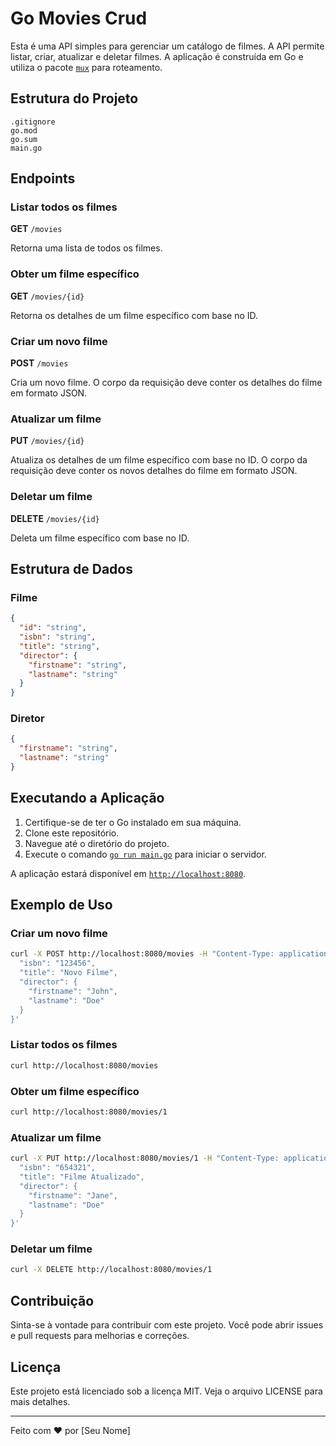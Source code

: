 # Go Movies Crud

Esta é uma API simples para gerenciar um catálogo de filmes. A API permite listar, criar, atualizar e deletar filmes. A aplicação é construída em Go e utiliza o pacote [`mux`](command:_github.copilot.openSymbolFromReferences?%5B%22%22%2C%5B%7B%22uri%22%3A%7B%22scheme%22%3A%22file%22%2C%22authority%22%3A%22%22%2C%22path%22%3A%22%2Fc%3A%2FUsers%2Ffabio%2FDocuments%2Festudos%2Fgo-movies-crud%2Fmain.go%22%2C%22query%22%3A%22%22%2C%22fragment%22%3A%22%22%7D%2C%22pos%22%3A%7B%22line%22%3A34%2C%22character%22%3A11%7D%7D%5D%2C%224ae7a160-fd8e-4029-ad34-003ab4985dbc%22%5D "Go to definition") para roteamento.

## Estrutura do Projeto

```
.gitignore
go.mod
go.sum
main.go
```

## Endpoints

### Listar todos os filmes

**GET** `/movies`

Retorna uma lista de todos os filmes.

### Obter um filme específico

**GET** `/movies/{id}`

Retorna os detalhes de um filme específico com base no ID.

### Criar um novo filme

**POST** `/movies`

Cria um novo filme. O corpo da requisição deve conter os detalhes do filme em formato JSON.

### Atualizar um filme

**PUT** `/movies/{id}`

Atualiza os detalhes de um filme específico com base no ID. O corpo da requisição deve conter os novos detalhes do filme em formato JSON.

### Deletar um filme

**DELETE** `/movies/{id}`

Deleta um filme específico com base no ID.

## Estrutura de Dados

### Filme

```json
{
  "id": "string",
  "isbn": "string",
  "title": "string",
  "director": {
    "firstname": "string",
    "lastname": "string"
  }
}
```

### Diretor

```json
{
  "firstname": "string",
  "lastname": "string"
}
```

## Executando a Aplicação

1. Certifique-se de ter o Go instalado em sua máquina.
2. Clone este repositório.
3. Navegue até o diretório do projeto.
4. Execute o comando [`go run main.go`](command:_github.copilot.openSymbolFromReferences?%5B%22%22%2C%5B%7B%22uri%22%3A%7B%22scheme%22%3A%22file%22%2C%22authority%22%3A%22%22%2C%22path%22%3A%22%2Fc%3A%2FUsers%2Ffabio%2FDocuments%2Festudos%2Fgo-movies-crud%2Fmain.go%22%2C%22query%22%3A%22%22%2C%22fragment%22%3A%22%22%7D%2C%22pos%22%3A%7B%22line%22%3A87%2C%22character%22%3A5%7D%7D%5D%2C%224ae7a160-fd8e-4029-ad34-003ab4985dbc%22%5D "Go to definition") para iniciar o servidor.

A aplicação estará disponível em [`http://localhost:8080`](command:_github.copilot.openSymbolFromReferences?%5B%22%22%2C%5B%7B%22uri%22%3A%7B%22scheme%22%3A%22file%22%2C%22authority%22%3A%22%22%2C%22path%22%3A%22%2Fc%3A%2FUsers%2Ffabio%2FDocuments%2Festudos%2Fgo-movies-crud%2Fmain.go%22%2C%22query%22%3A%22%22%2C%22fragment%22%3A%22%22%7D%2C%22pos%22%3A%7B%22line%22%3A100%2C%22character%22%3A11%7D%7D%5D%2C%224ae7a160-fd8e-4029-ad34-003ab4985dbc%22%5D "Go to definition").

## Exemplo de Uso

### Criar um novo filme

```sh
curl -X POST http://localhost:8080/movies -H "Content-Type: application/json" -d '{
  "isbn": "123456",
  "title": "Novo Filme",
  "director": {
    "firstname": "John",
    "lastname": "Doe"
  }
}'
```

### Listar todos os filmes

```sh
curl http://localhost:8080/movies
```

### Obter um filme específico

```sh
curl http://localhost:8080/movies/1
```

### Atualizar um filme

```sh
curl -X PUT http://localhost:8080/movies/1 -H "Content-Type: application/json" -d '{
  "isbn": "654321",
  "title": "Filme Atualizado",
  "director": {
    "firstname": "Jane",
    "lastname": "Doe"
  }
}'
```

### Deletar um filme

```sh
curl -X DELETE http://localhost:8080/movies/1
```

## Contribuição

Sinta-se à vontade para contribuir com este projeto. Você pode abrir issues e pull requests para melhorias e correções.

## Licença

Este projeto está licenciado sob a licença MIT. Veja o arquivo LICENSE para mais detalhes.

---

Feito com ❤️ por [Seu Nome]
